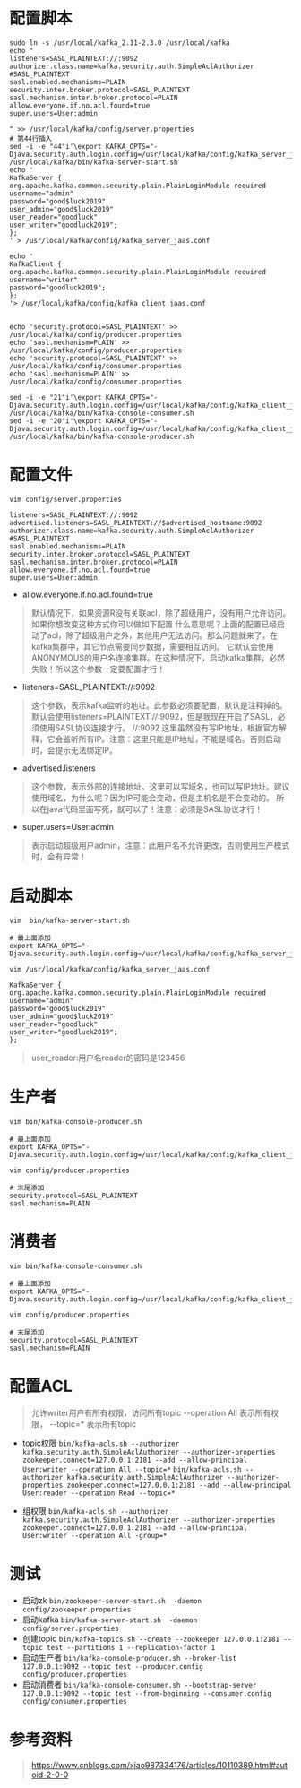 # 配置脚本
```
sudo ln -s /usr/local/kafka_2.11-2.3.0 /usr/local/kafka
echo "
listeners=SASL_PLAINTEXT://:9092
authorizer.class.name=kafka.security.auth.SimpleAclAuthorizer
#SASL_PLAINTEXT
sasl.enabled.mechanisms=PLAIN
security.inter.broker.protocol=SASL_PLAINTEXT
sasl.mechanism.inter.broker.protocol=PLAIN
allow.everyone.if.no.acl.found=true
super.users=User:admin

" >> /usr/local/kafka/config/server.properties
# 第44行插入
sed -i -e "44"i'\export KAFKA_OPTS="-Djava.security.auth.login.config=/usr/local/kafka/config/kafka_server_jaas.conf"' /usr/local/kafka/bin/kafka-server-start.sh
echo '
KafkaServer {
org.apache.kafka.common.security.plain.PlainLoginModule required
username="admin"
password="good$luck2019"
user_admin="good$luck2019"
user_reader="goodluck"
user_writer="goodluck2019";
};
' > /usr/local/kafka/config/kafka_server_jaas.conf

echo '
KafkaClient {
org.apache.kafka.common.security.plain.PlainLoginModule required
username="writer"
password="goodluck2019";
};
'> /usr/local/kafka/config/kafka_client_jaas.conf


echo 'security.protocol=SASL_PLAINTEXT' >> /usr/local/kafka/config/producer.properties
echo 'sasl.mechanism=PLAIN' >> /usr/local/kafka/config/producer.properties
echo 'security.protocol=SASL_PLAINTEXT' >> /usr/local/kafka/config/consumer.properties
echo 'sasl.mechanism=PLAIN' >> /usr/local/kafka/config/consumer.properties

sed -i -e "21"i'\export KAFKA_OPTS="-Djava.security.auth.login.config=/usr/local/kafka/config/kafka_client_jaas.conf"' /usr/local/kafka/bin/kafka-console-consumer.sh
sed -i -e "20"i'\export KAFKA_OPTS="-Djava.security.auth.login.config=/usr/local/kafka/config/kafka_client_jaas.conf"' /usr/local/kafka/bin/kafka-console-producer.sh
```

# 配置文件
`vim config/server.properties`
```
listeners=SASL_PLAINTEXT://:9092
advertised.listeners=SASL_PLAINTEXT://$advertised_hostname:9092
authorizer.class.name=kafka.security.auth.SimpleAclAuthorizer
#SASL_PLAINTEXT
sasl.enabled.mechanisms=PLAIN
security.inter.broker.protocol=SASL_PLAINTEXT
sasl.mechanism.inter.broker.protocol=PLAIN
allow.everyone.if.no.acl.found=true
super.users=User:admin
```

+ allow.everyone.if.no.acl.found=true
> 默认情况下，如果资源R没有关联acl，除了超级用户，没有用户允许访问。如果你想改变这种方式你可以做如下配置
> 什么意思呢？上面的配置已经启动了acl，除了超级用户之外，其他用户无法访问。那么问题就来了，在kafka集群中，其它节点需要同步数据，需要相互访问。
> 它默认会使用ANONYMOUS的用户名连接集群。在这种情况下，启动kafka集群，必然失败！所以这个参数一定要配置才行！

 

+ listeners=SASL_PLAINTEXT://:9092
> 这个参数，表示kafka监听的地址。此参数必须要配置，默认是注释掉的。默认会使用listeners=PLAINTEXT://:9092，但是我现在开启了SASL，必须使用SASL协议连接才行。
> //:9092 这里虽然没有写IP地址，根据官方解释，它会监听所有IP。注意：这里只能是IP地址，不能是域名。否则启动时，会提示无法绑定IP。

 
+ advertised.listeners 
> 这个参数，表示外部的连接地址。这里可以写域名，也可以写IP地址。建议使用域名，为什么呢？因为IP可能会变动，但是主机名是不会变动的。
> 所以在java代码里面写死，就可以了！注意：必须是SASL协议才行！

 
+ super.users=User:admin
>  表示启动超级用户admin，注意：此用户名不允许更改，否则使用生产模式时，会有异常！

# 启动脚本
`vim  bin/kafka-server-start.sh`
```
# 最上面添加
export KAFKA_OPTS="-Djava.security.auth.login.config=/usr/local/kafka/config/kafka_server_jaas.conf"
```
`vim /usr/local/kafka/config/kafka_server_jaas.conf`
```
KafkaServer {
org.apache.kafka.common.security.plain.PlainLoginModule required
username="admin"
password="good$luck2019"
user_admin="good$luck2019"
user_reader="goodluck"
user_writer="goodluck2019";
};
```
>user_reader:用户名reader的密码是123456

# 生产者
`vim bin/kafka-console-producer.sh`
```
# 最上面添加
export KAFKA_OPTS="-Djava.security.auth.login.config=/usr/local/kafka/config/kafka_client_jaas.conf"
```
`vim config/producer.properties`
```
# 末尾添加
security.protocol=SASL_PLAINTEXT
sasl.mechanism=PLAIN
```

# 消费者
`vim bin/kafka-console-consumer.sh`
```
# 最上面添加
export KAFKA_OPTS="-Djava.security.auth.login.config=/usr/local/kafka/config/kafka_client_jaas.conf"
```
`vim config/producer.properties`
```
# 末尾添加
security.protocol=SASL_PLAINTEXT
sasl.mechanism=PLAIN
```

# 配置ACL
> 允许writer用户有所有权限，访问所有topic
> --operation All 表示所有权限，
> --topic=* 表示所有topic
+ topic权限
`bin/kafka-acls.sh --authorizer kafka.security.auth.SimpleAclAuthorizer --authorizer-properties zookeeper.connect=127.0.0.1:2181 --add --allow-principal User:writer --operation All --topic=*`
`bin/kafka-acls.sh --authorizer kafka.security.auth.SimpleAclAuthorizer --authorizer-properties zookeeper.connect=127.0.0.1:2181 --add --allow-principal User:reader --operation Read --topic=*`

+ 组权限
`bin/kafka-acls.sh --authorizer kafka.security.auth.SimpleAclAuthorizer --authorizer-properties zookeeper.connect=127.0.0.1:2181 --add --allow-principal User:writer --operation All -group=*`


# 测试
+ 启动zk
`bin/zookeeper-server-start.sh  -daemon config/zookeeper.properties`
+ 启动kafka
`bin/kafka-server-start.sh  -daemon config/server.properties`
+ 创建topic
`bin/kafka-topics.sh --create --zookeeper 127.0.0.1:2181 --topic test --partitions 1 --replication-factor 1`
+ 启动生产者
`bin/kafka-console-producer.sh --broker-list 127.0.0.1:9092 --topic test --producer.config config/producer.properties`
+ 启动消费者
`bin/kafka-console-consumer.sh --bootstrap-server 127.0.0.1:9092 --topic test --from-beginning --consumer.config config/consumer.properties`

# 参考资料
> https://www.cnblogs.com/xiao987334176/articles/10110389.html#autoid-2-0-0
